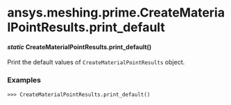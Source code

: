 # ansys.meshing.prime.CreateMaterialPointResults.print_default



#### *static* CreateMaterialPointResults.print_default()

Print the default values of `CreateMaterialPointResults` object.

### Examples

```pycon
>>> CreateMaterialPointResults.print_default()
```

<!-- !! processed by numpydoc !! -->
